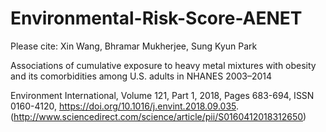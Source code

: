 # Environmental-Risk-Score-AENET
Please cite:
Xin Wang, Bhramar Mukherjee, Sung Kyun Park

Associations of cumulative exposure to heavy metal mixtures with obesity and its comorbidities among U.S. adults in NHANES 2003–2014

Environment International,
Volume 121, Part 1,
2018,
Pages 683-694,
ISSN 0160-4120,
https://doi.org/10.1016/j.envint.2018.09.035.
(http://www.sciencedirect.com/science/article/pii/S0160412018312650)
